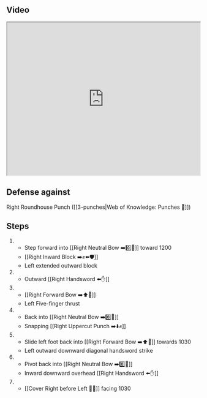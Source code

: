 
## Video

<iframe src="https://www.youtube.com/embed/IXZ6kr4VHQw?start=288&end=305" width="100%" height="400"></iframe>

## Defense against
Right Roundhouse Punch ([[3-punches|Web of Knowledge: Punches 👊]])

## Steps
1. - Step forward into [[Right Neutral Bow ➡️0️⃣🦶]] toward 1200
    - [[Right Inward Block ➡️✊⬅️🛡️]]
    - Left extended outward block
2. - Outward [[Right Handsword ⬅️✋]]
3. - [[Right Forward Bow ➡️⬆️🦶]]
    - Left Five-finger thrust
4. - Back into [[Right Neutral Bow ➡️0️⃣🦶]]
    - Snapping [[Right Uppercut Punch ➡️⬇️✊]]
5. - Slide left foot back into [[Right Forward Bow ➡️⬆️🦶]] towards 1030
    - Left outward downward diagonal handsword strike
6. - Pivot back into [[Right Neutral Bow ➡️0️⃣🦶]]
    - Inward downward overhead [[Right Handsword ⬅️✋]]
7. - [[Cover Right before Left 🦶🔄]] facing 1030

